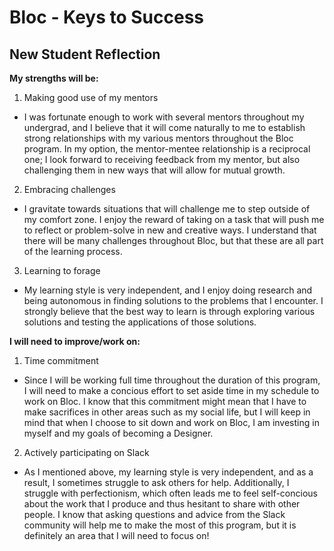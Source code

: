 # Bloc - Keys to Success

## New Student Reflection

**My strengths will be:**

1. Making good use of my mentors
  * I was fortunate enough to work with several mentors throughout my undergrad, and I believe that it will come naturally to me to establish strong relationships with my various mentors throughout the Bloc program. In my option, the mentor-mentee relationship is a reciprocal one; I look forward to receiving feedback from my mentor, but also challenging them in new ways that will allow for mutual growth.
2. Embracing challenges
  * I gravitate towards situations that will challenge me to step outside of my comfort zone. I enjoy the reward of taking on a task that will push me to reflect or problem-solve in new and creative ways. I understand that there will be many challenges throughout Bloc, but that these are all part of the learning process.
3. Learning to forage
  * My learning style is very independent, and I enjoy doing research and being autonomous in finding solutions to the problems that I encounter. I strongly believe that the best way to learn is through exploring various solutions and testing the applications of those solutions.

**I will need to improve/work on:**

1. Time commitment 
  * Since I will be working full time throughout the duration of this program, I will need to make a concious effort to set aside time in my schedule to work on Bloc. I know that this commitment might mean that I have to make sacrifices in other areas such as my social life, but I will keep in mind that when I choose to sit down and work on Bloc, I am investing in myself and my goals of becoming a Designer. 
2. Actively participating on Slack
  * As I mentioned above, my learning style is very independent, and as a result, I sometimes struggle to ask others for help. Additionally, I struggle with perfectionism, which often leads me to feel self-concious about the work that I produce and thus hesitant to share with other people. I know that asking questions and advice from the Slack community will help me to make the most of this program, but it is definitely an area that I will need to focus on!
